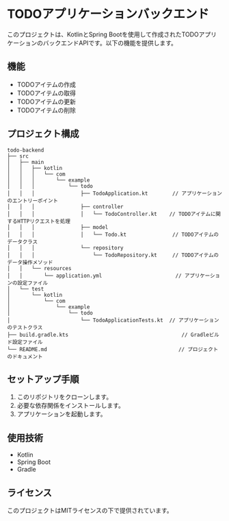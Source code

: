 # TODOアプリケーションバックエンド

このプロジェクトは、KotlinとSpring Bootを使用して作成されたTODOアプリケーションのバックエンドAPIです。以下の機能を提供します。

## 機能

- TODOアイテムの作成
- TODOアイテムの取得
- TODOアイテムの更新
- TODOアイテムの削除

## プロジェクト構成

```
todo-backend
├── src
│   ├── main
│   │   ├── kotlin
│   │   │   └── com
│   │   │       └── example
│   │   │           └── todo
│   │   │               ├── TodoApplication.kt        // アプリケーションのエントリーポイント
│   │   │               ├── controller
│   │   │               │   └── TodoController.kt    // TODOアイテムに関するHTTPリクエストを処理
│   │   │               ├── model
│   │   │               │   └── Todo.kt               // TODOアイテムのデータクラス
│   │   │               └── repository
│   │   │                   └── TodoRepository.kt     // TODOアイテムのデータ操作メソッド
│   │   └── resources
│   │       └── application.yml                        // アプリケーションの設定ファイル
│   └── test
│       └── kotlin
│           └── com
│               └── example
│                   └── todo
│                       └── TodoApplicationTests.kt  // アプリケーションのテストクラス
├── build.gradle.kts                                     // Gradleビルド設定ファイル
└── README.md                                           // プロジェクトのドキュメント
```

## セットアップ手順

1. このリポジトリをクローンします。
2. 必要な依存関係をインストールします。
3. アプリケーションを起動します。

## 使用技術

- Kotlin
- Spring Boot
- Gradle

## ライセンス

このプロジェクトはMITライセンスの下で提供されています。